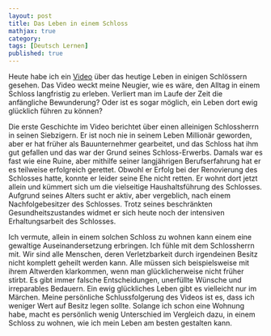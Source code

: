 ```yaml
---
layout: post
title: Das Leben in einem Schloss
mathjax: true
category:
tags: [Deutsch Lernen]
published: true
---
```


Heute habe ich ein [Video](https://youtu.be/sWYfQLdL8c8) über das heutige Leben in einigen Schlössern gesehen. Das Video weckt meine Neugier, wie es wäre, den Alltag in einem Schloss langfristig zu erleben. Verliert man im Laufe der Zeit die anfängliche Bewunderung? Oder ist es sogar möglich, ein Leben dort ewig glücklich führen zu können? 

Die erste Geschichte im Video berichtet über einen alleinigen Schlossherrn in seinen Siebzigern. Er ist noch nie in seinem Leben Millionär geworden, aber er hat früher als Bauunternehmer gearbeitet, und das Schloss hat ihm gut gefallen und das war der Grund seines Schloss-Erwerbs. Damals war es fast wie eine Ruine, aber mithilfe seiner langjährigen Berufserfahrung hat er es teilweise erfolgreich gerettet. Obwohl er Erfolg bei der Renovierung des Schlosses hatte, konnte er leider seine Ehe nicht retten. Er wohnt dort jetzt allein und kümmert sich um die vielseitige Haushaltsführung des Schlosses. Aufgrund seines Alters sucht er aktiv, aber vergeblich, nach einem Nachfolgebesitzer des Schlosses. Trotz seines beschränkten Gesundheitszustandes widmet er sich heute noch der intensiven Erhaltungsarbeit des Schlosses.

Ich vermute, allein in einem solchen Schloss zu wohnen kann einem eine gewaltige Auseinandersetzung erbringen. Ich fühle mit dem Schlossherrn mit. Wir sind alle Menschen, deren Verletzbarkeit durch irgendeinen Besitz nicht komplett geheilt werden kann. Alle müssen sich beispielsweise mit ihrem Altwerden klarkommen, wenn man glücklicherweise nicht früher stirbt. Es gibt immer falsche Entscheidungen, unerfüllte Wünsche und irreparables Bedauern. Ein ewig glückliches Leben gibt es vielleicht nur im Märchen. Meine persönliche Schlussfolgerung des Videos ist es, dass ich weniger Wert auf Besitz legen sollte. Solange ich schon eine Wohnung habe, macht es persönlich wenig Unterschied im Vergleich dazu, in einem Schloss zu wohnen, wie ich mein Leben am besten gestalten kann.
